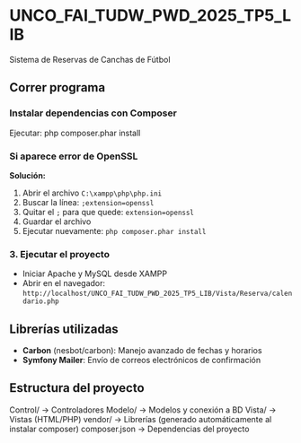 # UNCO_FAI_TUDW_PWD_2025_TP5_LIB

Sistema de Reservas de Canchas de Fútbol

## Correr programa

### Instalar dependencias con Composer
Ejecutar:
php composer.phar install

### Si aparece error de OpenSSL

**Solución:**
1. Abrir el archivo `C:\xampp\php\php.ini` 
2. Buscar la línea: `;extension=openssl`
3. Quitar el `;` para que quede: `extension=openssl`
4. Guardar el archivo
5. Ejecutar nuevamente: `php composer.phar install`

### 3. Ejecutar el proyecto
- Iniciar Apache y MySQL desde XAMPP
- Abrir en el navegador: `http://localhost/UNCO_FAI_TUDW_PWD_2025_TP5_LIB/Vista/Reserva/calendario.php`

## Librerías utilizadas

- **Carbon** (nesbot/carbon): Manejo avanzado de fechas y horarios
- **Symfony Mailer**: Envío de correos electrónicos de confirmación

## Estructura del proyecto

Control/          → Controladores
Modelo/           → Modelos y conexión a BD
Vista/            → Vistas (HTML/PHP)
vendor/           → Librerías (generado automáticamente al instalar composer)
composer.json     → Dependencias del proyecto


